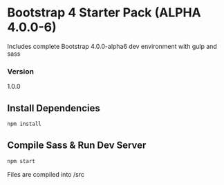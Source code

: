 # Bootstrap 4 Starter Pack (ALPHA 4.0.0-6)

Includes complete Bootstrap 4.0.0-alpha6 dev environment with gulp and sass

### Version

1.0.0

## Install Dependencies

```bash
npm install 
```

## Compile Sass & Run Dev Server

```bash
npm start
```

Files are compiled into /src
